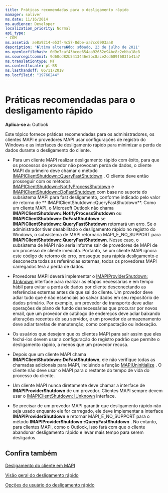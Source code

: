 ```yaml
---
title: Práticas recomendadas para o desligamento rápido
manager: soliver
ms.date: 11/16/2014
ms.audience: Developer
localization_priority: Normal
api_type:
- COM
ms.assetid: ae8a9214-e53f-4c57-8dbe-aa7cc6903aa8
description: '�ltima altera��o: s�bado, 23 de julho de 2011'
ms.openlocfilehash: 0d9e7caf43bcee654aa92652e94bc8c2ebba18e8
ms.sourcegitcommit: 9d60cd82b5413446e5bc8ace2cd689f683fb41a7
ms.translationtype: MT
ms.contentlocale: pt-BR
ms.lasthandoff: 06/11/2018
ms.locfileid: "19766244"
---
```

# <a name="best-practices-for-fast-shutdown"></a>Práticas recomendadas para o desligamento rápido

  
  
**Aplica-se a**: Outlook 
  
Este tópico fornece práticas recomendadas para os administradores, os clientes MAPI e provedores MAPI usar configurações de registro do Windows e as interfaces de desligamento rápido para minimizar a perda de dados durante o desligamento do cliente.
  
- Para um cliente MAPI realizar desligamento rápido com êxito, para que os processos de provedor não provocam perda de dados, o cliente MAPI do primeiro deve chamar o método [IMAPIClientShutdown::QueryFastShutdown](imapiclientshutdown-queryfastshutdown.md) . O cliente deve então prosseguir com os métodos [IMAPIClientShutdown::NotifyProcessShutdown](imapiclientshutdown-notifyprocessshutdown.md) e [IMAPIClientShutdown::DoFastShutdown](imapiclientshutdown-dofastshutdown.md) com base no suporte do subsistema MAPI para fast desligamento, conforme indicado pelo valor de retorno de ** IMAPIClientShutdown::QueryFastShutdown**. Como um cliente MAPI, o Microsoft Outlook não chama **IMAPIClientShutdown::NotifyProcessShutdown** ou **IMAPIClientShutdown::DoFastShutdown** se **IMAPIClientShutdown::QueryFastShutdown** retornará um erro. Se o administrador tiver desabilitado o desligamento rápido no registro do Windows, o subsistema de MAPI retornaria MAPI_E_NO_SUPPORT para **IMAPIClientShutdown::QueryFastShutdown**. Nesse caso, o subsistema de MAPI não seria informe sair de provedores de MAPI de um processo de cliente imediata. Portanto, se um cliente MAPI ignora este código de retorno de erro, prossegue para rápida desligamento e desconecta todas as referências externas, todos os provedores MAPI carregados terá a perda de dados. 
    
- Provedores MAPI deverá implementar o [IMAPIProviderShutdown: IUnknown](imapiprovidershutdowniunknown.md) interface para realizar as etapas necessárias e em tempo hábil para evitar a perda de dados por cliente desconectando as referências externas antes de que sai do cliente. Um provedor deve adiar tudo que é não essenciais ao salvar dados em seu repositório de dados primário. Por exemplo, um provedor de transporte deve adiar operações de plano de fundo desnecessárias que procurar por novos email, que um provedor de catálogo de endereços deve adiar baixando alterações recentes do seu servidor, e um provedor de armazenamento deve adiar tarefas de manutenção, como compactação ou indexação. 
    
- Os usuários que desejem que os clientes MAPI para sair assim que eles fechá-los devem usar a configuração do registro padrão que permite o desligamento rápido, a menos que um provedor recusa.
    
- Depois que um cliente MAPI chama **IMAPIClientShutdown::DoFastShutdown**, ele não verifique todas as chamadas adicionais para MAPI, incluindo a função [MAPIUninitialize](mapiuninitialize.md) . O cliente não deve usar o MAPI para o restante do tempo de vida do processo do cliente. 
    
- Um cliente MAPI nunca diretamente deve chamar a interface de **IMAPIProviderShutdown** de um provedor. Clientes MAPI sempre devem usar o [IMAPIClientShutdown: IUnknown](imapiclientshutdowniunknown.md) interface. 
    
- Se precisar de um provedor MAPI garantir que desligamento rápido não seja usado enquanto ele for carregado, ele deve implementar a interface **IMAPIProviderShutdown** e retornar MAPI_E_NO_SUPPORT para o método **IMAPIProviderShutdown::QueryFastShutdown** . No entanto, para clientes MAPI, como o Outlook, isso fará com que o cliente abandonar desligamento rápido e levar mais tempo para serem desligados. 
    
## <a name="see-also"></a>Confira também



[Desligamento do cliente em MAPI](client-shutdown-in-mapi.md)
  
[Visão geral do desligamento rápido](fast-shutdown-overview.md)
  
[Opções de usuário do desligamento rápido](fast-shutdown-user-options.md)

